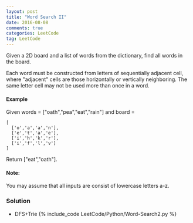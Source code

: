 ```yaml
---
layout: post
title: "Word Search II"
date: 2016-08-08
comments: true
categories: LeetCode
tag: LeetCode
---
```


Given a 2D board and a list of words from the dictionary, find all words in the board.

Each word must be constructed from letters of sequentially adjacent cell, where "adjacent" cells are those horizontally or vertically neighboring. The same letter cell may not be used more than once in a word.

#### Example
Given words = ["oath","pea","eat","rain"] and board =

```
[
  ['o','a','a','n'],
  ['e','t','a','e'],
  ['i','h','k','r'],
  ['i','f','l','v']
]
```
Return ["eat","oath"].

#### Note:
You may assume that all inputs are consist of lowercase letters a-z.

<!--more-->
### Solution
* DFS+Trie 
{% include_code LeetCode/Python/Word-Search2.py %}
